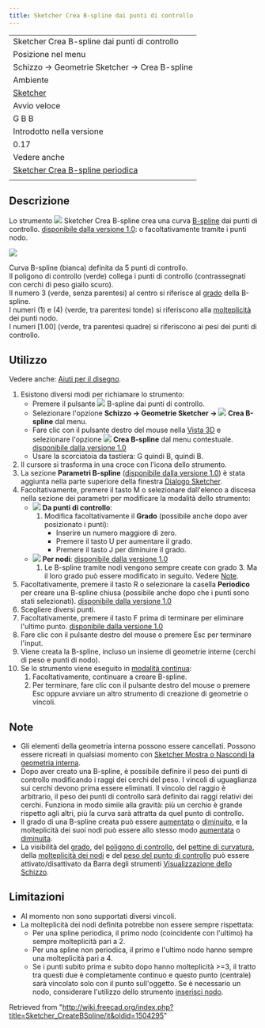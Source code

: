 ```yaml
---
title: Sketcher Crea B-spline dai punti di controllo
---
```


|                                                                                                            |
| ---------------------------------------------------------------------------------------------------------- |
| Sketcher Crea B-spline dai punti di controllo                                                              |
| Posizione nel menu                                                                                         |
| Schizzo → Geometrie Sketcher → Crea B-spline                                                               |
| Ambiente                                                                                                   |
| [Sketcher](/Sketcher_Workbench/it "Sketcher Workbench/it")                                                 |
| Avvio veloce                                                                                               |
| G B B                                                                                                      |
| Introdotto nella versione                                                                                  |
| 0.17                                                                                                       |
| Vedere anche                                                                                               |
| [Sketcher Crea B-spline periodica](/Sketcher_CreatePeriodicBSpline/it "Sketcher CreatePeriodicBSpline/it") |
|                                                                                                            |

## Descrizione

Lo strumento ![](/images/Sketcher_CreateBSpline.svg) Sketcher Crea B-spline crea una curva [B-spline](/B-Splines/it "B-Splines/it") dai punti di controllo. [disponibile dalla versione 1.0](/Release_notes_1.0/it "Release notes 1.0/it"): o facoltativamente tramite i punti nodo.

![](/images/Sketcher_CreateBSpline_Example.png)

Curva B-spline (bianca) definita da 5 punti di controllo.  
Il poligono di controllo (verde) collega i punti di controllo (contrassegnati con cerchi di peso giallo scuro).  
Il numero 3 (verde, senza parentesi) al centro si riferisce al [grado](/Sketcher_BSplineIncreaseDegree/it#Description "Sketcher BSplineIncreaseDegree/it") della B-spline.  
I numeri (1) e (4) (verde, tra parentesi tonde) si riferiscono alla [molteplicità](/Sketcher_BSplineDecreaseKnotMultiplicity/it#Description "Sketcher BSplineDecreaseKnotMultiplicity/it") dei punti nodo.  
I numeri [1.00] (verde, tra parentesi quadre) si riferiscono ai pesi dei punti di controllo.

## Utilizzo

Vedere anche: [Aiuti per il disegno](/Sketcher_Workbench/it#Drawing_aids "Sketcher Workbench/it").

1. Esistono diversi modi per richiamare lo strumento:
   - Premere il pulsante ![](/images/Sketcher_CreateBSpline.svg) B-spline dai punti di controllo.
   - Selezionare l'opzione **Schizzo → Geometrie Sketcher → ![](/images/Sketcher_CreateBSpline.svg) Crea B-spline** dal menu.
   - Fare clic con il pulsante destro del mouse nella [Vista 3D](/3D_view/it "3D view/it") e selezionare l'opzione **![](/images/Sketcher_CreateBSpline.svg) Crea B-spline** dal menu contestuale. [disponibile dalla versione 1.0](/Release_notes_1.0/it "Release notes 1.0/it")
   - Usare la scorciatoia da tastiera: G quindi B, quindi B.
2. Il cursore si trasforma in una croce con l'icona dello strumento.
3. La sezione **Parametri B-spline** ([disponibile dalla versione 1.0](/Release_notes_1.0/it "Release notes 1.0/it")) è stata aggiunta nella parte superiore della finestra [Dialogo Sketcher](/Sketcher_Dialog/it "Sketcher Dialog/it").
4. Facoltativamente, premere il tasto M o selezionare dall'elenco a discesa nella sezione dei parametri per modificare la modalità dello strumento:
   - ![](/images/Sketcher_CreateBSpline.svg) **Da punti di controllo**:
     1. Modifica facoltativamente il **Grado** (possibile anche dopo aver posizionato i punti):
        - Inserire un numero maggiore di zero.
        - Premere il tasto U per aumentare il grado.
        - Premere il tasto J per diminuire il grado.
   - ![](/images/Sketcher_CreateBSplineByInterpolation.svg) **Per nodi**: [disponibile dalla versione 1.0](/Release_notes_1.0/it "Release notes 1.0/it")
     1. Le B-spline tramite nodi vengono sempre create con grado 3. Ma il loro grado può essere modificato in seguito. Vedere [Note](#Note).
5. Facoltativamente, premere il tasto R o selezionare la casella **Periodico** per creare una B-spline chiusa (possibile anche dopo che i punti sono stati selezionati). [disponibile dalla versione 1.0](/Release_notes_1.0/it "Release notes 1.0/it")
6. Scegliere diversi punti.
7. Facoltativamente, premere il tasto F prima di terminare per eliminare l'ultimo punto. [disponibile dalla versione 1.0](/Release_notes_1.0/it "Release notes 1.0/it")
8. Fare clic con il pulsante destro del mouse o premere Esc per terminare l'input.
9. Viene creata la B-spline, incluso un insieme di geometrie interne (cerchi di peso e punti di nodo).
10. Se lo strumento viene eseguito in [modalità continua](/Sketcher_Workbench/it#Continue_modes "Sketcher Workbench/it"):
    1. Facoltativamente, continuare a creare B-spline.
    2. Per terminare, fare clic con il pulsante destro del mouse o premere Esc oppure avviare un altro strumento di creazione di geometrie o vincoli.

## Note

- Gli elementi della geometria interna possono essere cancellati. Possono essere ricreati in qualsiasi momento con [Sketcher Mostra o Nascondi la geometria interna](/Sketcher_RestoreInternalAlignmentGeometry/it "Sketcher RestoreInternalAlignmentGeometry/it").
- Dopo aver creato una B-spline, è possibile definire il peso dei punti di controllo modificando i raggi dei cerchi del peso. I vincoli di uguaglianza sui cerchi devono prima essere eliminati. Il vincolo del raggio è arbitrario, il peso dei punti di controllo sarà definito dai raggi relativi dei cerchi. Funziona in modo simile alla gravità: più un cerchio è grande rispetto agli altri, più la curva sarà attratta da quel punto di controllo.
- Il grado di una B-spline creata può essere [aumentato](/Sketcher_BSplineIncreaseDegree/it "Sketcher BSplineIncreaseDegree/it") o [diminuito](/index.php?title=Sketcher_BSplineDecreaseDegree/it&action=edit&redlink=1 "Sketcher BSplineDecreaseDegree/it (page does not exist)"), e la molteplicità dei suoi nodi può essere allo stesso modo [aumentata](/Sketcher_BSplineIncreaseKnotMultiplicity/it "Sketcher BSplineIncreaseKnotMultiplicity/it") o [diminuita](/Sketcher_BSplineIncreaseKnotMultiplicity/it "Sketcher BSplineIncreaseKnotMultiplicity/it").
- La visibilità del [grado](/Sketcher_BSplineDegree/it "Sketcher BSplineDegree/it"), del [poligono di controllo](/Sketcher_BSplinePolygon/it "Sketcher BSplinePolygon/it"), del [pettine di curvatura](/Sketcher_BSplineComb/it "Sketcher BSplineComb/it"), della [molteplicità dei nodi](/Sketcher_BSplineKnotMultiplicity/it "Sketcher BSplineKnotMultiplicity/it") e del [peso del punto di controllo](/Sketcher_BSplinePoleWeight/it "Sketcher BSplinePoleWeight/it") può essere attivato/disattivato da Barra degli strumenti [Visualizzazione dello Schizzo](/Sketcher_Workbench/it#Sketcher_visivo "Sketcher Workbench/it").

## Limitazioni

- Al momento non sono supportati diversi vincoli.
- La molteplicità dei nodi definita potrebbe non essere sempre rispettata:
  - Per una spline periodica, il primo nodo (coincidente con l'ultimo) ha sempre molteplicità pari a 2.
  - Per una spline non periodica, il primo e l'ultimo nodo hanno sempre una molteplicità pari a 4.
  - Se i punti subito prima e subito dopo hanno molteplicità >=3, il tratto tra questi due è completamente continuo e questo punto (centrale) sarà vincolato solo con il punto sull'oggetto. Se è necessario un nodo, considerare l'utilizzo dello strumento [inserisci nodo](/index.php?title=Sketcher_BSplineInsertKnot/it&action=edit&redlink=1 "Sketcher BSplineInsertKnot/it (page does not exist)").

Retrieved from "<http://wiki.freecad.org/index.php?title=Sketcher_CreateBSpline/it&oldid=1504295>"
